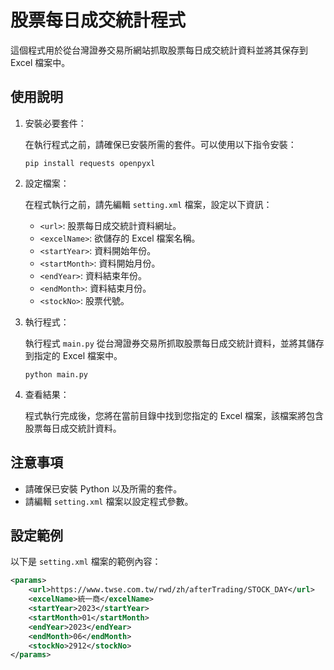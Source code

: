 # 股票每日成交統計程式

這個程式用於從台灣證券交易所網站抓取股票每日成交統計資料並將其保存到 Excel 檔案中。

## 使用說明

1. 安裝必要套件：

    在執行程式之前，請確保已安裝所需的套件。可以使用以下指令安裝：

    ```
    pip install requests openpyxl
    ```

2. 設定檔案：

    在程式執行之前，請先編輯 `setting.xml` 檔案，設定以下資訊：

    - `<url>`: 股票每日成交統計資料網址。
    - `<excelName>`: 欲儲存的 Excel 檔案名稱。
    - `<startYear>`: 資料開始年份。
    - `<startMonth>`: 資料開始月份。
    - `<endYear>`: 資料結束年份。
    - `<endMonth>`: 資料結束月份。
    - `<stockNo>`: 股票代號。

3. 執行程式：

    執行程式 `main.py` 從台灣證券交易所抓取股票每日成交統計資料，並將其儲存到指定的 Excel 檔案中。

    ```
    python main.py
    ```

4. 查看結果：

    程式執行完成後，您將在當前目錄中找到您指定的 Excel 檔案，該檔案將包含股票每日成交統計資料。

## 注意事項

- 請確保已安裝 Python 以及所需的套件。
- 請編輯 `setting.xml` 檔案以設定程式參數。

## 設定範例

以下是 `setting.xml` 檔案的範例內容：

```xml
<params>
    <url>https://www.twse.com.tw/rwd/zh/afterTrading/STOCK_DAY</url>
    <excelName>統一商</excelName>
    <startYear>2023</startYear>
    <startMonth>01</startMonth>
    <endYear>2023</endYear>
    <endMonth>06</endMonth>
    <stockNo>2912</stockNo>
</params>
